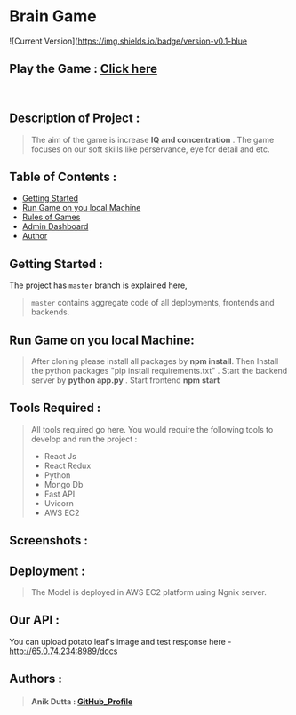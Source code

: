 # Brain Game

![Current Version](https://img.shields.io/badge/version-v0.1-blue

## Play the Game : [Click here](http://65.0.74.234/)

<br>


## Description of Project :
>The aim of the game is increase **IQ and concentration** . The game focuses on our soft skills like perservance, eye for detail and etc. 


## Table of Contents :
- [Getting Started](#getting-started)
- [Run Game on you local Machine](#)
- [Rules of Games](#tools-required)
- [Admin Dashboard](#development)
- [Author](#author)

## Getting Started :

The project has `master` branch is explained here,

> `master` contains aggregate code of all deployments, frontends and backends.

## Run Game on you local Machine:

>After cloning please install all packages by **npm install**. Then Install the python packages "pip install requirements.txt" .
>Start the backend server by **python app.py** .
>Start frontend **npm start**

## Tools Required :

>All tools required go here. You would require the following tools to develop and run the project :
>
>* React Js
>* React Redux
>* Python 
>* Mongo Db
>* Fast API
>* Uvicorn
>* AWS EC2 

## Screenshots :


## Deployment :

>The Model is deployed in AWS EC2 platform using Ngnix server.


## Our API :
You can upload potato leaf's image and test response here - http://65.0.74.234:8989/docs

## Authors :

>#### Anik Dutta : [GitHub_Profile](https://github.com/anik0810)


